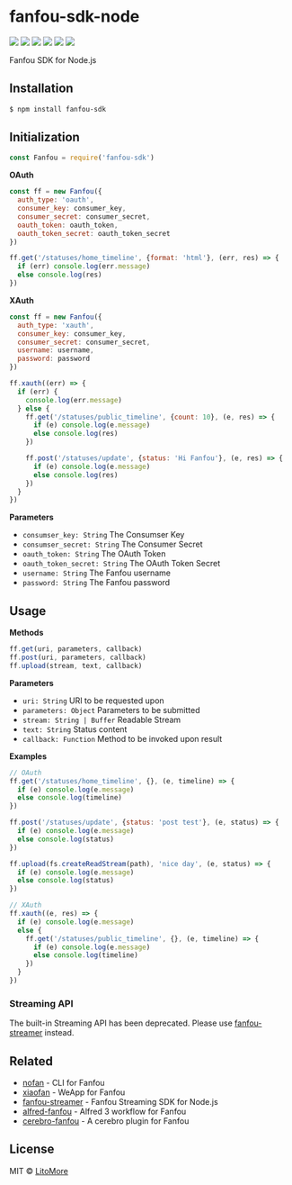 # fanfou-sdk-node

[![](https://badges.greenkeeper.io/LitoMore/fanfou-sdk-node.svg)](https://greenkeeper.io/)
[![](https://img.shields.io/travis/LitoMore/fanfou-sdk-node/master.svg)](https://travis-ci.org/LitoMore/fanfou-sdk-node)
[![](https://img.shields.io/appveyor/ci/LitoMore/fanfou-sdk-node/master.svg)](https://ci.appveyor.com/project/LitoMore/fanfou-sdk-node)
[![](https://img.shields.io/npm/v/fanfou-sdk.svg)](https://www.npmjs.com/package/fanfou-sdk)
[![](https://img.shields.io/npm/l/fanfou-sdk.svg)](https://github.com/LitoMore/fanfou-sdk-node/blob/master/LICENSE)
[![](https://img.shields.io/badge/code_style-standard-brightgreen.svg)](https://standardjs.com)

Fanfou SDK for Node.js

## Installation

```bash
$ npm install fanfou-sdk
```
## Initialization

```javascript
const Fanfou = require('fanfou-sdk')
```

**OAuth**

```javascript
const ff = new Fanfou({
  auth_type: 'oauth',
  consumer_key: consumer_key,
  consumer_secret: consumer_secret,
  oauth_token: oauth_token,
  oauth_token_secret: oauth_token_secret
})

ff.get('/statuses/home_timeline', {format: 'html'}, (err, res) => {
  if (err) console.log(err.message)
  else console.log(res)
})
```

**XAuth**

```javascript
const ff = new Fanfou({
  auth_type: 'xauth',
  consumer_key: consumer_key,
  consumer_secret: consumer_secret,
  username: username,
  password: password
})

ff.xauth((err) => {
  if (err) {
    console.log(err.message)
  } else {
    ff.get('/statuses/public_timeline', {count: 10}, (e, res) => {
      if (e) console.log(e.message)
      else console.log(res)
    })

    ff.post('/statuses/update', {status: 'Hi Fanfou'}, (e, res) => {
      if (e) console.log(e.message)
      else console.log(res)
    })
  }
})
```

**Parameters**

- `consumser_key: String` The Consumser Key
- `consumser_secret: String` The Consumer Secret
- `oauth_token: String` The OAuth Token
- `oauth_token_secret: String` The OAuth Token Secret
- `username: String` The Fanfou username
- `password: String` The Fanfou password

## Usage

**Methods**

```javascript
ff.get(uri, parameters, callback)
ff.post(uri, parameters, callback)
ff.upload(stream, text, callback)
```

**Parameters**

- `uri: String` URI to be requested upon
- `parameters: Object` Parameters to be submitted
- `stream: String | Buffer` Readable Stream
- `text: String` Status content
- `callback: Function` Method to be invoked upon result

**Examples**

```javascript
// OAuth
ff.get('/statuses/home_timeline', {}, (e, timeline) => {
  if (e) console.log(e.message)
  else console.log(timeline)
})

ff.post('/statuses/update', {status: 'post test'}, (e, status) => {
  if (e) console.log(e.message)
  else console.log(status)
})

ff.upload(fs.createReadStream(path), 'nice day', (e, status) => {
  if (e) console.log(e.message)
  else console.log(status)
})

// XAuth
ff.xauth((e, res) => {
  if (e) console.log(e.message)
  else {
    ff.get('/statuses/public_timeline', {}, (e, timeline) => {
      if (e) console.log(e.message)
      else console.log(timeline)
    })
  }
})
```

### Streaming API

The built-in Streaming API has been deprecated. Please use [fanfou-streamer](https://github.com/LitoMore/fanfou-streamer) instead.

## Related

- [nofan](https://github.com/LitoMore/nofan) - CLI for Fanfou
- [xiaofan](https://github.com/fanfoujs/xiaofan) - WeApp for Fanfou
- [fanfou-streamer](https://github.com/LitoMore/fanfou-streamer) - Fanfou Streaming SDK for Node.js
- [alfred-fanfou](https://github.com/LitoMore/alfred-fanfou) - Alfred 3 workflow for Fanfou
- [cerebro-fanfou](https://github.com/LitoMore/cerebro-fanfou) - A cerebro plugin for Fanfou

## License

MIT © [LitoMore](https://github.com/LitoMore)
